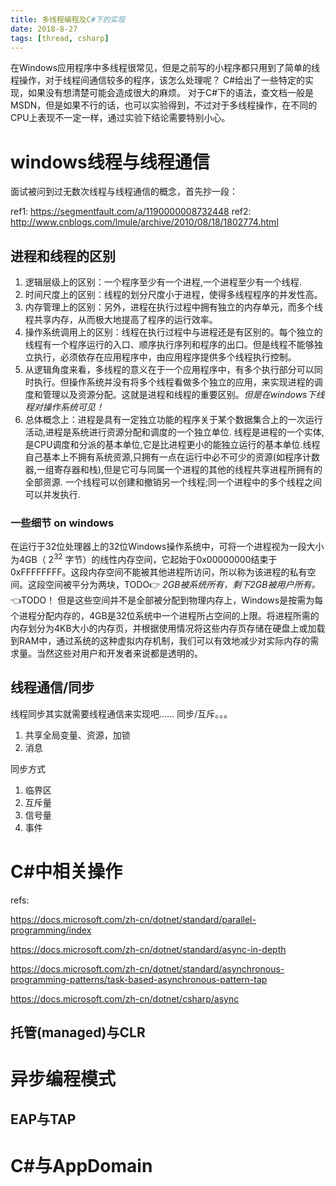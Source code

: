 ```yaml
---
title: 多线程编程及C#下的实现
date: 2018-8-27
tags: [thread, csharp]
---
```


在Windows应用程序中多线程很常见，但是之前写的小程序都只用到了简单的线程操作，对于线程间通信较多的程序，该怎么处理呢？
C#给出了一些特定的实现，如果没有想清楚可能会造成很大的麻烦。
对于C#下的语法，查文档一般是MSDN，但是如果不行的话，也可以实验得到，不过对于多线程操作，在不同的CPU上表现不一定一样，通过实验下结论需要特别小心。

# windows线程与线程通信
面试被问到过无数次线程与线程通信的概念，首先抄一段：

ref1: https://segmentfault.com/a/1190000008732448
ref2: http://www.cnblogs.com/lmule/archive/2010/08/18/1802774.html

## 进程和线程的区别
1. 逻辑层级上的区别：一个程序至少有一个进程,一个进程至少有一个线程.
2. 时间尺度上的区别：线程的划分尺度小于进程，使得多线程程序的并发性高。
3. 内存管理上的区别：另外，进程在执行过程中拥有独立的内存单元，而多个线程共享内存，从而极大地提高了程序的运行效率。
4. 操作系统调用上的区别：线程在执行过程中与进程还是有区别的。每个独立的线程有一个程序运行的入口、顺序执行序列和程序的出口。但是线程不能够独立执行，必须依存在应用程序中，由应用程序提供多个线程执行控制。
5. 从逻辑角度来看，多线程的意义在于一个应用程序中，有多个执行部分可以同时执行。但操作系统并没有将多个线程看做多个独立的应用，来实现进程的调度和管理以及资源分配。这就是进程和线程的重要区别。*但是在windows下线程对操作系统可见！*
6. 总体概念上：进程是具有一定独立功能的程序关于某个数据集合上的一次运行活动,进程是系统进行资源分配和调度的一个独立单位.
线程是进程的一个实体,是CPU调度和分派的基本单位,它是比进程更小的能独立运行的基本单位.线程自己基本上不拥有系统资源,只拥有一点在运行中必不可少的资源(如程序计数器,一组寄存器和栈),但是它可与同属一个进程的其他的线程共享进程所拥有的全部资源.
一个线程可以创建和撤销另一个线程;同一个进程中的多个线程之间可以并发执行.

### 一些细节 on windows
在运行于32位处理器上的32位Windows操作系统中，可将一个进程视为一段大小为4GB（ $2^{32}$ 字节）的线性内存空间，它起始于0x00000000结束于0xFFFFFFFF。这段内存空间不能被其他进程所访问，所以称为该进程的私有空间。这段空间被平分为两块，TODO👉 *2GB被系统所有，剩下2GB被用户所有。* 👈TODO！ 但是这些空间并不是全部被分配到物理内存上，Windows是按需为每个进程分配内存的，4GB是32位系统中一个进程所占空间的上限。将进程所需的内存划分为4KB大小的内存页，并根据使用情况将这些内存页存储在硬盘上或加载到RAM中，通过系统的这种虚拟内存机制，我们可以有效地减少对实际内存的需求量。当然这些对用户和开发者来说都是透明的。

## 线程通信/同步
线程同步其实就需要线程通信来实现吧……
同步/互斥。。。
1. 共享全局变量、资源，加锁
2. 消息

同步方式
1. 临界区
2. 互斥量
3. 信号量
4. 事件

# C#中相关操作
refs:

https://docs.microsoft.com/zh-cn/dotnet/standard/parallel-programming/index


https://docs.microsoft.com/zh-cn/dotnet/standard/async-in-depth


https://docs.microsoft.com/zh-cn/dotnet/standard/asynchronous-programming-patterns/task-based-asynchronous-pattern-tap


https://docs.microsoft.com/zh-cn/dotnet/csharp/async



## 托管(managed)与CLR




# 异步编程模式
## EAP与TAP

# C#与AppDomain

